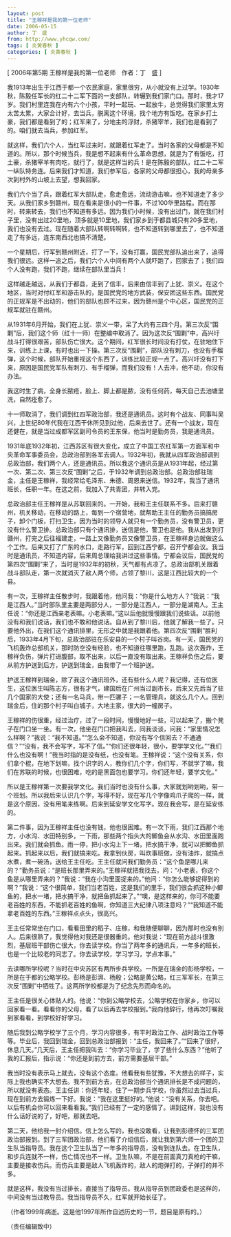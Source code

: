 ```yaml
---
layout: post
title: "王稼祥是我的第一位老师"
date: 2006-05-15
author: 丁　盛
from: http://www.yhcqw.com/
tags: [ 炎黄春秋 ]
categories: [ 炎黄春秋 ]
---
```



[ 2006年第5期 王稼祥是我的第一位老师　作者：丁　盛 ]


我1913年出生于江西于都一个农民家庭，家里很穷，从小就没有上过学。1930年秋，陈毅任军长的红二十二军下面的一支部队，转辗到我们家门口。那时，我才17岁。我们村里连我在内有六个小孩，平时一起玩、一起放牛，总觉得我们家里太穷太苦太累，大家合计好，去当兵，脱离这个环境，找个地方有饭吃。在家乡打土豪，我们都是看到了的；红军来了，分地主的浮财，杀猪宰羊，我们也是看到了的。咱们就去当兵，参加红军。


就这样，我们六个人，当红军过来时，就跟着红军走了。当时各家的父母都是不知道的。所以，那个时候当兵，我是想不起来有什么革命思想，就是为了有饭吃，打土豪，杀猪宰羊有肉吃，就行了，就是这样当的兵！是在陈毅的部队，红二十二军一纵队特务连。后来我们才知道，我们参军后，各家的父母都很担心，我的母亲多次到村外的山坡上去望，想我回家。


我们六个当了兵，跟着红军大部队走，愈走愈远，流动游击嘛，也不知道走了多少天。从我们家乡到赣州，现在看来是很小的一件事，不过100华里路程。而在那时，转来转去，我们也不知道有多远。因为我们小时候，没有出过门，就在我们村子里，没有出过20里地，顶多就是10里地，我们家乡到于都县城只有20多里地，我们也没有去过。现在随着大部队转啊转啊转，也不知道转到哪里去了，也不知道走了有多远，连东南西北也搞不清楚。


一个星期后，行军到赣州附近，打了一下，没有打赢，国民党部队追出来了，追得我们很远。这样一追之后，我们六个人中间有两个人就吓跑了，回家去了；我们四个人没有跑，我们不跑，继续在部队里当兵！


这样越走越远，从我们于都县，走到了信丰，后来由信丰到了上犹、崇义。在这个地区，当时对付红军和游击队的，是国民党的地方武装，保安团这些东西。国民党的正规军是不出动的，他们的部队也顾不过来，因为赣州是个中心区，国民党的正规军就驻在赣州。


从1931年6月开始，我们在上犹、崇义一带，呆了大约有三四个月。第三次反“围剿”后，我们这个师（红十一师）在整编中取消了。因为这次反“围剿”中，高兴圩战斗打得很艰苦，部队伤亡很大。这个期间，红军很长时间没有打仗，在驻地住下来，训练上上课，有时也出一下操。第三次反“围剿”，部队没有刺刀，也没有手榴弹，这个时候，部队开始重视这个东西了，训练比较正规一点了。高兴圩没有打下来，原因是国民党军队有刺刀、有手榴弹，而我们没有！人去冲，他不动，你没有办法。

我这时生了病，全身长脓疮，脸上、脚上都是脓，没有任何药，每天自己去池塘里洗，自然痊愈了。


十一师取消了，我们调到红四军政治部，我还是通讯员。这时有个战友、同事叫吴兴，上世纪80年代我在江西干休所见到过他，后来去世了。还有一个战友，现在还健在，就是当过成都军区副司令员的王东保，他当时是勤务员，我是通讯员。


1931年底1932年初，江西苏区有很大变化，成立了中国工农红军第一方面军和中央革命军事委员会，总政治部到各军去调人。1932年初，我就从四军政治部调到总政治部，我们两个人，还是通讯员。所以我这个通讯员是从1931年起，经过第一次、第二次、第三次反“围剿”之后，于1932年调到总政治部。总政治部驻瑞金，主任是王稼祥，我经常给毛泽东、朱德、周恩来送信。1932年，我当了通讯班长，任职一年。在这之前，我加入了共青团，并转入党。


总政治部主任王稼祥是从苏联回来的。一开始，我和王主任联系不多。后来打赣州，机关移动，在移动的路上，每到一个宿营地，就帮助王主任的勤务员搞搞房子，卸个门板，打扫卫生，因为当时的领导人就只有一个勤务员，没有警卫员，更没有什么警卫排。总政治部只有个通讯排，送信是他，警卫也是他。我从出发到打赣州，打完之后往福建走，一路上又像勤务员又像警卫员，在王稼祥身边就做这么个工作。后来又打了广东的水口，走路行军，回到江西宁都，召开宁都会议。我当时是通讯员，不知道内容，后来周总理给我讲过这些事情。宁都会议后，国民党的第四次“围剿”来了，当时是1932年的初秋，天气都有点凉了。总政治部机关跟着战斗部队走，第一次就消灭了敌人两个师，占领了黎川，这是江西比较大的一个县。


有一次，王稼祥主任散步时，我跟着他，他问我：“你是什么地方人？”我说：“我是江西人。”当时部队里主要是两部分人，一部分是江西人，一部分是湖南人。王主任说：“你还是江西亲老表嘛。小老表嘛。”这以后他就慢慢跟我们说些话。以前他没有和我们说话，我们也不敢和他说话。自从到了黎川后，他就了解我一些了。只要他外出，在我们这个通讯排里，无形之中就是我跟着他。第四次反“围剿”胜利后，1933年4月下旬，总政治部驻在乐安县的一个村子叫谷岗。有一天，国民党的飞机轰炸总部机关，那时防空没有经验，也不知道往哪里跑，乱跑。这次轰炸，王稼祥负伤，弹片打进腹部，取不出来，以后一直没有取出来。王稼祥负伤之后，要从前方护送到后方，护送到瑞金，由我带了一个班护送。


护送王稼祥到瑞金，除了我这个通讯班外，还有些什么人呢？我记得，还有位医生，这位医生叫陈志方，很有才气，建国后在广州当过副市长，后来又先后当了驻几个国家的大使；还有一名马兵，带一匹骡子；一名管理兵，就这么几个人。回到瑞金后，住的那个村子叫白城子，大地主家，很大的一幢房子。


王稼祥的伤很重，经过治疗，过了一段时间，慢慢地好一些，可以起来了，搬个凳子在门口坐一坐。有一次，他坐在门口把我叫去，同我谈谈，问我：“家里情况怎么样啊？”我说：“我不知道。”“怎么会不知道，你没有写个信回去？不通通信？”“没有，我不会写字，写不了信。”“你们还很年轻，很小，要学学文化。”“我们什么也没有啊！”我当时指的是没有纸，也没有笔。王稼祥说：“这个没有关系，你们拿个棍，在地下划嘛，找个识字的人，教你们几个字，你们写，不就学了嘛，我们在苏联的时候，也很困难，吃的是黑面包也要学习。你们还年轻，要学文化。”


所以是王稼祥第一次要我学文化。我们当时也没有什么事，大家就划哟划哟，带一个班划。所以我后来认识几个字，写得不好，现在写几个字像鸡爪子爬的一样，就是这个原因，没有用笔来练啊。后来到延安学文化写字。现在我会写，是在延安练的。


第二件事，因为王稼祥主任也没有钱，他也很困难。有一次下雨，我们江西那个地方，小水沟、水田特别多，一下雨，那些两个指头大的鲫鱼会从水沟、水田里面跑出来。我们就会抓鱼。雨一停，把小水沟上下一堵，把水搞干净，就可以把鲫鱼抓起来。抓起来以后，我们就搞来吃。我拿到伙房，叫炊事班做，没有油炸，就搞点水煮，煮一碗汤，送给王主任吃。王主任就问我们勤务员：“这个鱼是哪儿来的？”勤务员说：“是班长那里弄来的。”王稼祥就把我找去，问：“小老表，你这个鱼是从哪里弄来的？”我说：“我在小沟里面捉来的。”他问：“你怎么能够捉得到的啊？”我说：“这个很简单，我们当老百姓，这是我们的里手，我们很会抓这种小鲫鱼的，把水一堵，把水搞干净，就把鱼抓起来了。”“噢，是这样来的，你可不能要老百姓的东西，不能抓老百姓的鱼啊，你知道三大纪律八项注意吗？”“我知道不能拿老百姓的东西。”王稼祥点点头，很高兴。


王主任常常坐在门口，看看田里的稻子、庄稼，和我随便聊聊，因为那时也没有别人。后来很熟了，我觉得他对我还是很器重的。他对我说：“现在前方战斗很激烈，基层班干部伤亡很大，你去读学校。你当了两年多的通讯兵，一年多的班长，也是一个比较老的同志了。你去读学校，学习学习，学点本事。”


去读哪所学校呢？当时在中央苏区有两所步兵学校。一所是在瑞金的彭杨学校，一所是在于都的公略学校。彭杨是彭湃、杨殷；公略是黄公略，红三军军长，在第三次反“围剿”中牺牲了。这两所学校都是为了纪念先烈而命名的。


王主任是很关心体贴人的。他说：“你到公略学校去，公略学校在你家乡，你可以回家看一看。看看你的父母，看了以后再去学校报到。”我向他辞行，他再次叮嘱我到家看看，到学校好好学习。


随后我到公略学校学了三个月，学习内容很多，有平时政治工作、战时政治工作等等。毕业后，我回到瑞金，回到总政治部报到：“主任，我回来了。”“回来了很好，休息几天。”几天后，王主任把我叫去：“你学习毕业了，学了些什么东西？”他听了我的汇报后，指示说：“你还是到前方去，前方需要基层干部。”


我当时没有表示马上就去，没有这个态度。他看我有些犹豫，不大想去的样子，实际上我也确实不大想去。我不到前方去，在总政治部当个通讯排长是不成问题的，所以就没有表态。王主任讲：你还年轻，住了一期步兵学校，你虽然过去当过兵，现在到前方去锻炼一下好。我说：“我在这里挺好的。”他说：“没有关系，你去吧。以后有机会你可以回来看看我。”我们已经有了一定的感情了。讲到这样，我也没有什么话好说的了，好吧，那就去吧。


第二天，他给我一封介绍信。信上怎么写的，我也没敢看，让我到彭德怀的三军团政治部报到。到了三军团政治部，他们看了介绍信后，就让我到第六师一个团的卫生队当指导员。我在这个卫生队当了一年多的指导员，没有到连队去。在卫生队，和步兵连就不一样，伤亡情况也不一样。卫生队嘛，不是在前面真刀真枪的干嘛，主要是接收伤兵。而伤兵主要是敌人飞机轰炸的，敌人的炮弹打的，子弹打的并不多。

就是这样，我没有当过排长，直接当了指导员。我从指导员到团政委也是这样的，中间没有当过教导员。我当指导员不久，红军就开始长征了。

（作者1999年病逝。这是他1997年所作自述历史的一节，题目是原有的。）

（责任编辑致中）


